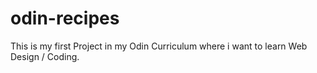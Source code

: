 # odin-recipes

This is my first Project in my Odin Curriculum where i want to learn Web Design / Coding.